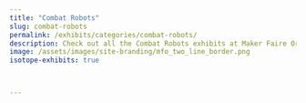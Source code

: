 ```yaml
---
title: "Combat Robots"
slug: combat-robots
permalink: /exhibits/categories/combat-robots/
description: Check out all the Combat Robots exhibits at Maker Faire Orlando!
image: /assets/images/site-branding/mfo_two_line_border.png
isotope-exhibits: true



---
```

